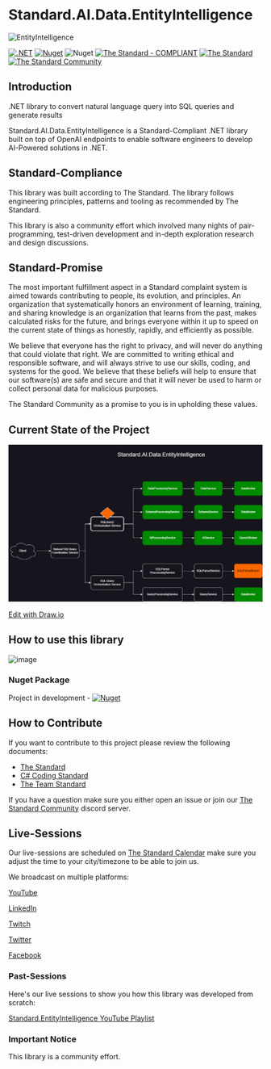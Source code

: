 # Standard.AI.Data.EntityIntelligence

![EntityIntelligence](https://raw.githubusercontent.com/hassanhabib/Standard.AI.Data.EntityIntelligence/main/ei-gitlogo.png)

[![.NET](https://github.com/hassanhabib/Standard.AI.Data.EntityIntelligence/actions/workflows/dotnet.yml/badge.svg)](https://github.com/hassanhabib/Standard.AI.Data.EntityIntelligence/actions/workflows/dotnet.yml)
[![Nuget](https://img.shields.io/nuget/v/Standard.AI.Data.EntityIntelligence?logo=nuget&color=blue)](https://www.nuget.org/packages/Standard.AI.Data.EntityIntelligence)
![Nuget](https://img.shields.io/nuget/dt/Standard.AI.Data.EntityIntelligence?logo=nuget&label=Downloads&color=blue)
[![The Standard - COMPLIANT](https://img.shields.io/badge/The_Standard-COMPLIANT-2ea44f?style=default)](https://github.com/hassanhabib/The-Standard)
[![The Standard](https://img.shields.io/github/v/release/hassanhabib/The-Standard?filter=v2.10.0&style=default&label=Standard%20Version&color=2ea44f)](https://github.com/hassanhabib/The-Standard)
[![The Standard Community](https://img.shields.io/discord/934130100008538142?style=default&color=%237289da&label=The%20Standard%20Community&logo=Discord)](https://discord.gg/vdPZ7hS52X)



## Introduction
.NET library to convert natural language query into SQL queries and generate results

Standard.AI.Data.EntityIntelligence is a Standard-Compliant .NET library built on top of OpenAI endpoints to enable software engineers to develop AI-Powered solutions in .NET.

## Standard-Compliance
This library was built according to The Standard. The library follows engineering principles, patterns and tooling as recommended by The Standard.

This library is also a community effort which involved many nights of pair-programming, test-driven development and in-depth exploration research and design discussions.

## Standard-Promise
The most important fulfillment aspect in a Standard complaint system is aimed towards contributing to people, its evolution, and principles.
An organization that systematically honors an environment of learning, training, and sharing knowledge is an organization that learns from the past, makes calculated risks for the future, 
and brings everyone within it up to speed on the current state of things as honestly, rapidly, and efficiently as possible. 
 
We believe that everyone has the right to privacy, and will never do anything that could violate that right.
We are committed to writing ethical and responsible software, and will always strive to use our skills, coding, and systems for the good.
We believe that these beliefs will help to ensure that our software(s) are safe and secure and that it will never be used to harm or collect personal data for malicious purposes.
 
The Standard Community as a promise to you is in upholding these values.

## Current State of the Project
![StateOfTheProject](https://raw.githubusercontent.com/hassanhabib/Standard.AI.Data.EntityIntelligence/main/stateoftheproject.drawio.png)

<a href="https://app.diagrams.net/#Hhassanhabib%2FStandard.AI.Data.EntityIntelligence%2Fmain%2Fstateoftheproject.drawio" target="_blank">Edit with Draw.io</a>

## How to use this library
![image](https://github.com/hassanhabib/Standard.AI.Data.EntityIntelligence/assets/1453985/c6d9f0c9-aa2f-4634-ae83-1ab2260fd50e)

### Nuget Package 
Project in development - [![Nuget](https://img.shields.io/nuget/v/Standard.AI.Data.EntityIntelligence?logo=nuget&color=blue)](https://www.nuget.org/packages/Standard.AI.Data.EntityIntelligence)

## How to Contribute
If you want to contribute to this project please review the following documents:
- [The Standard](https://github.com/hassanhabib/The-Standard)
- [C# Coding Standard](https://github.com/hassanhabib/CSharpCodingStandard)
- [The Team Standard](https://github.com/hassanhabib/The-Standard-Team)

If you have a question make sure you either open an issue or join our [The Standard Community](https://discord.com/invite/vdPZ7hS52X) discord server.

## Live-Sessions
Our live-sessions are scheduled on [The Standard Calendar](https://tinyurl.com/the-standard-calendar) make sure you adjust the time to your city/timezone to be able to join us.

We broadcast on multiple platforms:

[YouTube](https://www.youtube.com/@HassanHabib)

[LinkedIn](https://www.linkedin.com/in/hassanrezkhabib/)

[Twitch](https://www.twitch.tv/binhabib)

[Twitter](https://twitter.com/HassanRezkHabib)

[Facebook](https://www.facebook.com/hassan.rezk.habib)

### Past-Sessions
Here's our live sessions to show you how this library was developed from scratch:

[Standard.EntityIntelligence YouTube Playlist](https://www.youtube.com/watch?v=wzT8tiIg70o&list=PLan3SCnsISTSf0q3FDvFLngnVpmiMte3L)

### Important Notice
This library is a community effort.
